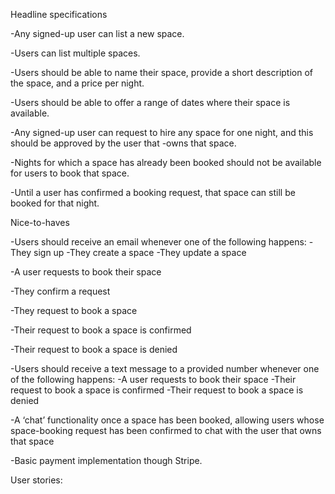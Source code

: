 Headline specifications

-Any signed-up user can list a new space.

-Users can list multiple spaces.

-Users should be able to name their space, provide a short description of the space, and a price per night.

-Users should be able to offer a range of dates where their space is available.

-Any signed-up user can request to hire any space for one night, and this should be approved by the user that -owns that space.

-Nights for which a space has already been booked should not be available for users to book that space.

-Until a user has confirmed a booking request, that space can still be booked for that night.

Nice-to-haves

-Users should receive an email whenever one of the following happens:
-They sign up
-They create a space
-They update a space

-A user requests to book their space

-They confirm a request

-They request to book a space

-Their request to book a space is confirmed

-Their request to book a space is denied

-Users should receive a text message to a provided number whenever one of the following happens:
-A user requests to book their space
-Their request to book a space is confirmed
-Their request to book a space is denied

-A ‘chat’ functionality once a space has been booked, allowing users whose space-booking request has been confirmed to chat with the user that owns that space

-Basic payment implementation though Stripe.

User stories:
